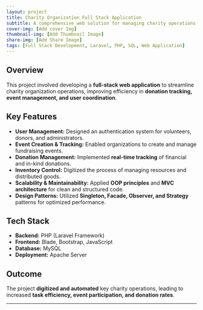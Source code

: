 ```yaml
---
layout: project
title: Charity Organization Full Stack Application
subtitle: A comprehensive web solution for managing charity operations
cover-img: [Add cover Img]
thumbnail-img: [Add Thumbnail Image]
share-img: [Add Share Image]
tags: [Full Stack Development, Laravel, PHP, SQL, Web Application]
---
```


## Overview
This project involved developing a **full-stack web application** to streamline charity organization operations, improving efficiency in **donation tracking, event management, and user coordination**.

## Key Features
- **User Management:** Designed an authentication system for volunteers, donors, and administrators.
- **Event Creation & Tracking:** Enabled organizations to create and manage fundraising events.
- **Donation Management:** Implemented **real-time tracking** of financial and in-kind donations.
- **Inventory Control:** Digitized the process of managing resources and distributed goods.
- **Scalability & Maintainability:** Applied **OOP principles** and **MVC architecture** for clean and structured code.
- **Design Patterns:** Utilized **Singleton, Facade, Observer, and Strategy** patterns for optimized performance.

## Tech Stack
- **Backend:** PHP (Laravel Framework)
- **Frontend:** Blade, Bootstrap, JavaScript
- **Database:** MySQL
- **Deployment:** Apache Server

## Outcome
The project **digitized and automated** key charity operations, leading to increased **task efficiency, event participation, and donation rates**.

---
